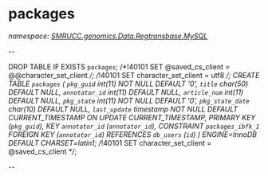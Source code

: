 ﻿# packages
_namespace: [SMRUCC.genomics.Data.Regtransbase.MySQL](./index.md)_

--
 
 DROP TABLE IF EXISTS `packages`;
 /*!40101 SET @saved_cs_client = @@character_set_client */;
 /*!40101 SET character_set_client = utf8 */;
 CREATE TABLE `packages` (
 `pkg_guid` int(11) NOT NULL DEFAULT '0',
 `title` char(50) DEFAULT NULL,
 `annotator_id` int(11) DEFAULT NULL,
 `article_num` int(11) DEFAULT NULL,
 `pkg_state` int(11) NOT NULL DEFAULT '0',
 `pkg_state_date` char(10) DEFAULT NULL,
 `last_update` timestamp NOT NULL DEFAULT CURRENT_TIMESTAMP ON UPDATE CURRENT_TIMESTAMP,
 PRIMARY KEY (`pkg_guid`),
 KEY `annotator_id` (`annotator_id`),
 CONSTRAINT `packages_ibfk_1` FOREIGN KEY (`annotator_id`) REFERENCES `db_users` (`id`)
 ) ENGINE=InnoDB DEFAULT CHARSET=latin1;
 /*!40101 SET character_set_client = @saved_cs_client */;
 
 --




